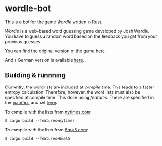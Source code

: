 # wordle-bot
This is a bot for the game *Wordle* written in Rust.

*Wordle* is a web-based word guessing game developed by Josh Wardle.
You have to guess a random word based on the feedback you get from your previous guesses.

You can find the original version of the game [here](https://www.nytimes.com/games/wordle/index.html).

And a German version is available [here](https://6mal5.com/).

## Building & runnning
Currently, the word lists are included at *compile* time. This leads to a faster entropy calculation.
Therefore, however, the word lists must also be specified at compile time.
This done using *features*. These are specified in the [manifest](Cargo.toml) and set [here](src/wordlists.rs).

To compile with the lists from [nytimes.com](https://www.nytimes.com/games/wordle/index.html):
```console
$ cargo build --features=nytimes
```

To compile with the lists from [6mal5.com](https://6mal5.com/):
```console
$ cargo build --features=6mal5
```

